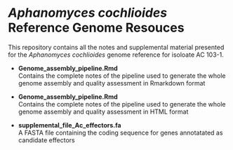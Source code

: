 # *Aphanomyces cochlioides* Reference Genome Resouces

This repository contains all the notes and supplemental material presented for the *Aphanomyces cochlioides* genome reference for isoloate AC 103-1.

- **Genome_assembly_pipeline.Rmd**  
    Contains the complete notes of the pipeline used to generate the whole genome assembly and quality assessment in Rmarkdown format
   
- **Genome_assembly_pipeline.Rmd**  
    Contains the complete notes of the pipeline used to generate the whole genome assembly and quality assessment in HTML format
    
- **supplemental_file_Ac_effectors.fa**  
    A FASTA file containing the coding sequence for genes annotatated as candidate effectors

